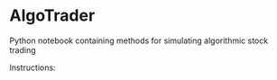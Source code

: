 # AlgoTrader
Python notebook containing methods for simulating algorithmic stock trading

Instructions:


